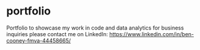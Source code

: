 # portfolio
Portfolio to showcase my work in code and data analytics
for business inquiries please contact me on LinkedIn: https://www.linkedin.com/in/ben-cooney-fmva-44458665/

